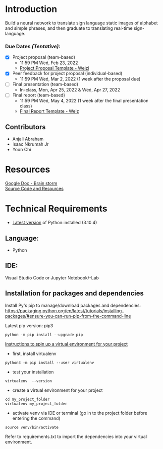 # Introduction
Build a neural network to translate sign language static images of alphabet and simple phrases, and then graduate to translating real-time sign-language.

### Due Dates <em>(Tentative)</em>:
- [x] Project proposal (team-based)
    - 11:59 PM Wed, Feb 23, 2022
    - [Project Proposal Template - Weizi](https://github.com/weizi-li/weizi-li.github.io/blob/master/teaching/%5BTemplate%5D%20Project%20Proposal.docx)
- [x] Peer feedback for project proposal (individual-based)
    - 11:59 PM Wed, Mar 2, 2022 (1 week after the proposal due)
- [ ] Final presentation (team-based)
    - In-class, Mon, Apr 25, 2022 & Wed, Apr 27, 2022
- [ ] Final report (team-based)
    - 11:59 PM Wed, May 4, 2022 (1 week after the final presentation class)
    - [Final Report Template - Weiz](https://github.com/weizi-li/weizi-li.github.io/blob/master/teaching/%5BTemplate%5D%20Final%20Report.docx)

## Contributors
- Anjali Abraham
- Isaac Nkrumah Jr 
- Yoon Chi

# Resources
[Google Doc - Brain storm](https://docs.google.com/document/d/117w543IL53On4ZYR1Kb-b-7Eek1tOzHeI4WIqO7mQeI/edit)
<br>
[Source Code and Resources](https://docs.google.com/document/d/1acZa1nz8Xw6Ub1djaZYYva76ALzoCAnBXyaILreRygQ/edit?usp=sharing) 
</br>

# Technical Requirements
* [Latest version](https://www.python.org/downloads/) of Python installed (3.10.4)

## Language:
- Python

## IDE:
Visual Studio Code
or Jupyter Notebook/-Lab

## Installation for packages and dependencies
Install Py's pip to manage/download packages and dependencies:
https://packaging.python.org/en/latest/tutorials/installing-packages/#ensure-you-can-run-pip-from-the-command-line

Latest pip version: pip3
```
python -m pip install --upgrade pip
```

[Instructions to spin up a virtual environment for your project](https://python-docs.readthedocs.io/en/latest/dev/virtualenvs.html)

- first, install virtualenv
```
python3 -m pip install --user virtualenv
```
- test your installation
```
virtualenv  --version
```
- create a virtual environment for your project
```
cd my_project_folder
virtualenv my_project_folder
```
- activate venv via IDE or terminal (go in to the project folder before entering the command)
```
source venv/bin/activate
```

Refer to requirements.txt to import the dependencies into your virtual environment.
```
```

